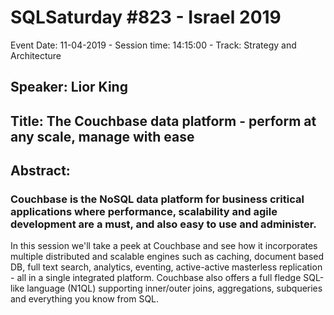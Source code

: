 # SQLSaturday #823 - Israel 2019
Event Date: 11-04-2019 - Session time: 14:15:00 - Track: Strategy and Architecture
## Speaker: Lior King
## Title: The Couchbase data platform - perform at any scale, manage with ease
## Abstract:
### Couchbase is the NoSQL data platform for business critical applications where performance, scalability and agile development are a must, and also easy to use and administer. 
In this session we'll take a peek at Couchbase and see how it incorporates multiple distributed and scalable engines such as caching, document based DB, full text search, analytics, eventing, active-active masterless replication - all in a single integrated platform. 
Couchbase also offers a full fledge SQL-like language (N1QL) supporting inner/outer joins, aggregations, subqueries and everything you know from SQL.
